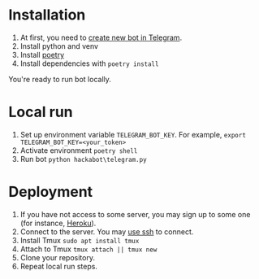 # Installation
1. At first, you need to [create new bot in Telegram](https://core.telegram.org/bots#6-botfather).
2. Install python and venv
3. Install [poetry](https://python-poetry.org/docs/#installation)
4. Install dependencies with `poetry install`

You're ready to run bot locally.

# Local run
1. Set up environment variable `TELEGRAM_BOT_KEY`.
   For example, `export TELEGRAM_BOT_KEY=<your_token>`
2. Activate environment `poetry shell`
3. Run bot `python hackabot\telegram.py`

# Deployment
1. If you have not access to some server, you may sign up to some one (for instance, [Heroku](https://www.heroku.com/)).
2. Connect to the server. You may [use ssh](https://phoenixnap.com/kb/ssh-to-connect-to-remote-server-linux-or-windows) to connect.
3. Install Tmux `sudo apt install tmux`
4. Attach to Tmux `tmux attach || tmux new`
5. Clone your repository.
5. Repeat local run steps.
